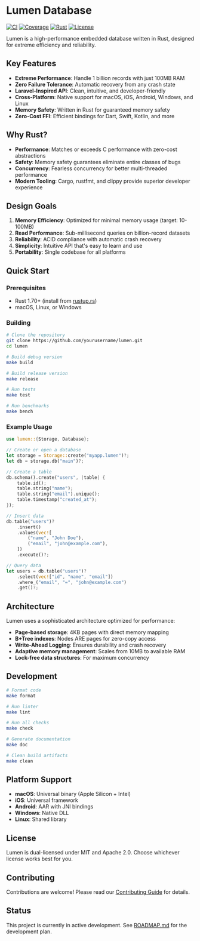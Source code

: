 # Lumen Database

[![CI](https://github.com/rock-ai/lumen/actions/workflows/ci.yml/badge.svg)](https://github.com/rock-ai/lumen/actions/workflows/ci.yml)
[![Coverage](https://img.shields.io/badge/coverage-87%25-brightgreen)](https://github.com/rock-ai/lumen/actions)
[![Rust](https://img.shields.io/badge/rust-1.84%2B-blue.svg)](https://www.rust-lang.org)
[![License](https://img.shields.io/badge/license-MIT%2FApache--2.0-blue)](LICENSE)

Lumen is a high-performance embedded database written in Rust, designed for extreme efficiency and reliability.

## Key Features

- **Extreme Performance**: Handle 1 billion records with just 100MB RAM
- **Zero Failure Tolerance**: Automatic recovery from any crash state
- **Laravel-Inspired API**: Clean, intuitive, and developer-friendly
- **Cross-Platform**: Native support for macOS, iOS, Android, Windows, and Linux
- **Memory Safety**: Written in Rust for guaranteed memory safety
- **Zero-Cost FFI**: Efficient bindings for Dart, Swift, Kotlin, and more

## Why Rust?

- **Performance**: Matches or exceeds C performance with zero-cost abstractions
- **Safety**: Memory safety guarantees eliminate entire classes of bugs
- **Concurrency**: Fearless concurrency for better multi-threaded performance
- **Modern Tooling**: Cargo, rustfmt, and clippy provide superior developer experience

## Design Goals

1. **Memory Efficiency**: Optimized for minimal memory usage (target: 10-100MB)
2. **Read Performance**: Sub-millisecond queries on billion-record datasets
3. **Reliability**: ACID compliance with automatic crash recovery
4. **Simplicity**: Intuitive API that's easy to learn and use
5. **Portability**: Single codebase for all platforms

## Quick Start

### Prerequisites

- Rust 1.70+ (install from [rustup.rs](https://rustup.rs/))
- macOS, Linux, or Windows

### Building

```bash
# Clone the repository
git clone https://github.com/yourusername/lumen.git
cd lumen

# Build debug version
make build

# Build release version
make release

# Run tests
make test

# Run benchmarks
make bench
```

### Example Usage

```rust
use lumen::{Storage, Database};

// Create or open a database
let storage = Storage::create("myapp.lumen")?;
let db = storage.db("main")?;

// Create a table
db.schema().create("users", |table| {
    table.id();
    table.string("name");
    table.string("email").unique();
    table.timestamp("created_at");
});

// Insert data
db.table("users")?
    .insert()
    .values(vec![
        ("name", "John Doe"),
        ("email", "john@example.com"),
    ])
    .execute()?;

// Query data
let users = db.table("users")?
    .select(vec!["id", "name", "email"])
    .where_("email", "=", "john@example.com")
    .get()?;
```

## Architecture

Lumen uses a sophisticated architecture optimized for performance:

- **Page-based storage**: 4KB pages with direct memory mapping
- **B+Tree indexes**: Nodes ARE pages for zero-copy access
- **Write-Ahead Logging**: Ensures durability and crash recovery
- **Adaptive memory management**: Scales from 10MB to available RAM
- **Lock-free data structures**: For maximum concurrency

## Development

```bash
# Format code
make format

# Run linter
make lint

# Run all checks
make check

# Generate documentation
make doc

# Clean build artifacts
make clean
```

## Platform Support

- **macOS**: Universal binary (Apple Silicon + Intel)
- **iOS**: Universal framework
- **Android**: AAR with JNI bindings
- **Windows**: Native DLL
- **Linux**: Shared library

## License

Lumen is dual-licensed under MIT and Apache 2.0. Choose whichever license works best for you.

## Contributing

Contributions are welcome! Please read our [Contributing Guide](CONTRIBUTING.md) for details.

## Status

This project is currently in active development. See [ROADMAP.md](ROADMAP.md) for the development plan.